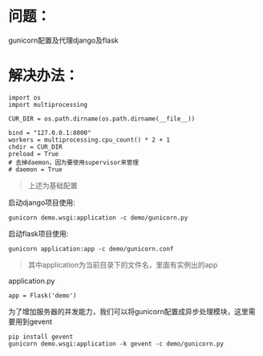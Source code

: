 # 问题：
gunicorn配置及代理django及flask

# 解决办法：
```
import os
import multiprocessing

CUR_DIR = os.path.dirname(os.path.dirname(__file__))

bind = "127.0.0.1:8000"
workers = multiprocessing.cpu_count() * 2 + 1
chdir = CUR_DIR
preload = True
# 去掉daemon，因为要使用supervisor来管理
# daemon = True
```
> 上述为基础配置

启动django项目使用:
```
gunicorn demo.wsgi:application -c demo/gunicorn.py
```
启动flask项目使用:
```
gunicorn application:app -c demo/gunicorn.conf
```
> 其中application为当前目录下的文件名，里面有实例出的app

application.py
```
app = Flask('demo')
```
为了增加服务器的并发能力，我们可以将gunicorn配置成异步处理模块，这里需要用到gevent
```
pip install gevent
gunicorn demo.wsgi:application -k gevent -c demo/gunicorn.py
```
